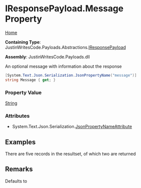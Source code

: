 # IResponsePayload\.Message Property

[Home](../../../../README.md)

**Containing Type**: JustinWritesCode\.Payloads\.Abstractions\.[IResponsePayload](../README.md)

**Assembly**: JustinWritesCode\.Payloads\.dll

  
An optional message with information about the response

```csharp
[System.Text.Json.Serialization.JsonPropertyName("message")]
string Message { get; }
```

### Property Value

[String](https://docs.microsoft.com/en-us/dotnet/api/system.string)

### Attributes

* System\.Text\.Json\.Serialization\.[JsonPropertyNameAttribute](https://docs.microsoft.com/en-us/dotnet/api/system.text.json.serialization.jsonpropertynameattribute)

## Examples

There are five records in the resultset, of which two are returned

## Remarks

Defaults to 